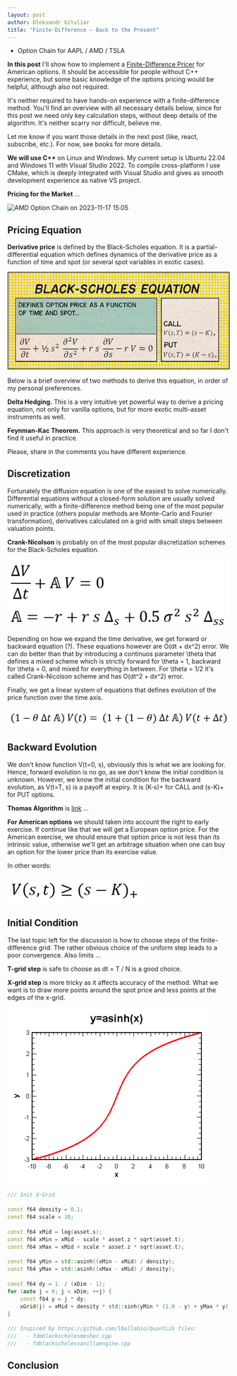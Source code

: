 ```yaml
---
layout: post
author: Oleksandr Gituliar
title: "Finite-Difference – Back to the Present"
---
```


- Option Chain for AAPL / AMD / TSLA

**In this post** I'll show how to implement a
[Finite-Difference Pricer](https://en.wikipedia.org/wiki/Finite_difference_methods_for_option_pricing)
for American options. It should be accessible for people without C++ experience, but some basic
knowledge of the options pricing would be helpful, although also not required.

It's neither required to have hands-on experience with a finite-difference method. You'll find an
overview with all necessary details below, since for this post we need only key calculation steps,
without deep details of the algorithm. It's neither scarry nor difficult, believe me.

Let me know if you want those details in the next post (like, react, subscribe, etc.). For now, see
books for more details.

**We will use C++** on Linux and Windows. My current setup is Ubuntu 22.04 and Windows 11 with
Visual Studio 2022. To compile cross-platform I use CMake, which is deeply integrated with Visual
Studio and gives as smooth development experience as native VS project.

**Pricing for the Market** ...

![AMD Option Chain on 2023-11-17 15:05](/assets/img/202311171505-AMD-retro.png)

## Pricing Equation

**Derivative price** is defined by the Black-Scholes equation. It is a partial-differential equation
which defines dynamics of the derivative price as a function of time and spot (or several spot
variables in exotic cases).

![Pricing PDE](/assets/img/fd-pde.png)

Below is a brief overview of two methods to derive this equation, in order of my personal
preferences.

**Delta Hedging.** This is a very intuitive yet powerful way to derive a pricing equation, not only
for vanilla options, but for more exotic multi-asset instruments as well.

**Feynman-Kac Theorem.** This approach is very theoretical and so far I don't find it useful in
practice.

Please, share in the comments you have different experience.

## Discretization

Fortunately the diffusion equation is one of the easiest to solve numerically. Differential
equations without a closed-form solution are usually solved numerically, with a finite-difference
method being one of the most popular used in practice (others popular methods are Monte-Carlo and
Fourier transformation), derivatives calculated on a grid with small steps between valuation points.

**Crank-Nicolson** is probably on of the most popular discretization schemes for the Black-Scholes
equation.

![Discretization](/assets/img/fd-discretization.png)

Depending on how we expand the time derivative, we get forward or backward equation (?). These
equations however are O(dt + dx^2) error. We can do better than that by introducing a continuos
parameter \theta that defines a mixed scheme which is strictly forward for \theta = 1, backward for
\theta = 0, and mixed for everything in between. For \theta = 1/2 it's called Crank-Nicolson scheme
and has O(dt^2 + dx^2) error.

Finally, we get a linear system of equations that defines evolution of the price function over the
time axis.

![Crank-Nicolson Scheme](/assets/img/fd-crank-nicolson.png)

## Backward Evolution

We don't know function V(t=0, s), obviously this is what we are looking for. Hence, forward
evolution is no go, as we don't know the initial condition is unknown. However, we know the initial
condition for the backward evolution, as V(t=T, s) is a payoff at expiry. It is (K-s)+ for CALL and
(s-K)+ for PUT options.

**Thomas Algorithm** is [link](https://en.wikipedia.org/wiki/Tridiagonal_matrix_algorithm) ...

**For American options** we should taken into account the right to early exercise. If continue like
that we will get a European option price. For the American exercise, we should ensure that option
price is not less than its intrinsic value, otherwise we'll get an arbitrage situation when one can
buy an option for the lower price than its exercise value.

In other words:

![Early Exercise Condition](/assets/img/fd-early-exercise.png)

## Initial Condition

The last topic left for the discussion is how to choose steps of the finite-difference grid. The
rather obvious choice of the uniform step leads to a poor convergence. Also limits ...

**T-grid step** is safe to choose as dt = T / N is a good choice.

**X-grid step** is more tricky as it affects accuracy of the method. What we want is to draw more
points around the spot price and less points at the edges of the x-grid.

![Asinh Plot](/assets/img/asinh.png)

```cpp
/// Init X-Grid

const f64 density = 0.1;
const f64 scale = 10;

const f64 xMid = log(asset.s);
const f64 xMin = xMid - scale * asset.z * sqrt(asset.t);
const f64 xMax = xMid + scale * asset.z * sqrt(asset.t);

const f64 yMin = std::asinh((xMin - xMid) / density);
const f64 yMax = std::asinh((xMax - xMid) / density);

const f64 dy = 1. / (xDim - 1);
for (auto j = 0; j < xDim; ++j) {
    const f64 y = j * dy;
    xGrid(j) = xMid + density * std::sinh(yMin * (1.0 - y) + yMax * y);
}

/// Inspired by https://github.com/lballabio/QuantLib files:
///   - fdmblackscholesmesher.cpp
///   - fdblackscholesvanillaengine.cpp
```

## Conclusion
